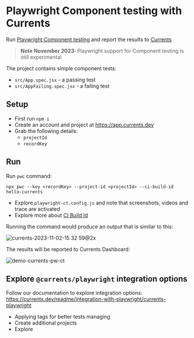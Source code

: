 # Playwright Component testing with Currents

Run [Playwright Component testing](https://playwright.dev/docs/test-components) and report the results to [Currents](https://currents.dev/playwright)

> **Note November 2023:** Playwright support for Component testing is still experimental

The project contains simple component tests:

- `src/App.spec.jsx` - a passing test
- `src/AppFailing.spec.jsx` - a failing test

## Setup

- First run `npm i`
- Create an account and project at https://app.currents.dev
- Grab the following details:
  - `projectId`
  - `recordKey`

## Run

Run `pwc` command:

`npx pwc --key <recordKey> --project-id <projectId> --ci-build-id hello-currents`

- Explore `playwright-ct.config.js` and note that screenshots, videos and trace are activated
- Explore more about [CI Build Id](https://currents.dev/readme/guides/cypress-ci-build-id)

Running the command would produce an output that is similar to this:

![currents-2023-11-02-15 32 59@2x](https://github.com/currents-dev/currents-playwright-component-tests-example/assets/1637928/d270a5f0-2fb0-41e0-b2b0-667db7d6ee7e)

The results will be reported to Currents Dashboard:

![demo-currents-pw-ct](https://github.com/currents-dev/currents-playwright-component-tests-example/assets/1637928/a7b95888-416d-407e-bf00-833f893765a7)

## Explore `@currents/playwright` integration options

Follow our documentation to explore integration options:
https://currents.dev/readme/integration-with-playwright/currents-playwright

- Applying tags for better tests managing
- Create additional projects
- Explore
